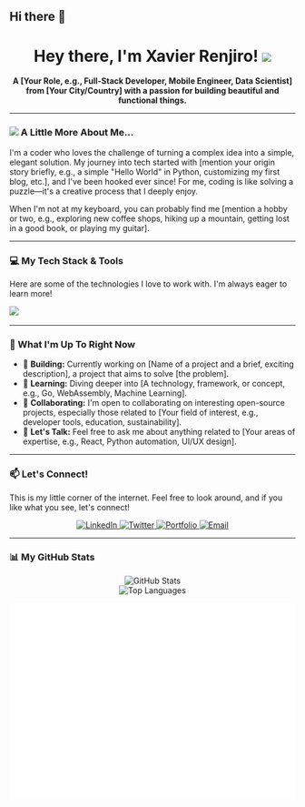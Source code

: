 ## Hi there 👋

<div align="center">
  
  <h1>
    Hey there, I'm Xavier Renjiro! 
    <img src="[kj6o3pv6za1.gif?width=480&auto=webp&s=a7d9bef8d4ac65556e95ae25f09557e761102ba3)](https://tenor.com/view/transitions-kinemaster-black-guy-suit-tiktok-gif-25279479)" width="30px"/>
  </h1>
  
  <p><strong>A [Your Role, e.g., Full-Stack Developer, Mobile Engineer, Data Scientist] from [Your City/Country] with a passion for building beautiful and functional things.</strong></p>
  
</div>

---

### <img src="https://media.giphy.com/media/sp64_KdecdJgQ/giphy.gif" width="30px"> A Little More About Me...

I'm a coder who loves the challenge of turning a complex idea into a simple, elegant solution. My journey into tech started with [mention your origin story briefly, e.g., a simple "Hello World" in Python, customizing my first blog, etc.], and I've been hooked ever since! For me, coding is like solving a puzzle—it's a creative process that I deeply enjoy.

When I'm not at my keyboard, you can probably find me [mention a hobby or two, e.g., exploring new coffee shops, hiking up a mountain, getting lost in a good book, or playing my guitar].

---

### 💻 My Tech Stack & Tools

Here are some of the technologies I love to work with. I'm always eager to learn more!

<p align="left">
  <a href="https://skillicons.dev">
    <img src="https://skillicons.dev/icons?i=js,ts,react,nextjs,nodejs,express,py,django,fastapi,postgres,mongodb,docker,git" />
    </a>
</p>

---

### 🌱 What I'm Up To Right Now

* 🚀 **Building:** Currently working on [Name of a project and a brief, exciting description], a project that aims to solve [the problem].
* 🌱 **Learning:** Diving deeper into [A technology, framework, or concept, e.g., Go, WebAssembly, Machine Learning].
* 🤝 **Collaborating:** I'm open to collaborating on interesting open-source projects, especially those related to [Your field of interest, e.g., developer tools, education, sustainability].
* 💬 **Let's Talk:** Feel free to ask me about anything related to [Your areas of expertise, e.g., React, Python automation, UI/UX design].

---

### 📫 Let's Connect!

This is my little corner of the internet. Feel free to look around, and if you like what you see, let's connect!

<div align="center">
  <a href="https://www.linkedin.com/in/[your-linkedin-username]" target="_blank">
    <img src="https://img.shields.io/badge/LinkedIn-0077B5?style=for-the-badge&logo=linkedin&logoColor=white" alt="LinkedIn">
  </a>
  <a href="https://twitter.com/[your-twitter-handle]" target="_blank">
    <img src="https://img.shields.io/badge/Twitter-1DA1F2?style=for-the-badge&logo=twitter&logoColor=white" alt="Twitter">
  </a>
  <a href="[your-portfolio-website-url]" target="_blank">
    <img src="https://img.shields.io/badge/Portfolio-333333?style=for-the-badge&logo=hyper&logoColor=white" alt="Portfolio">
  </a>
  <a href="mailto:[your-email-address]">
    <img src="https://img.shields.io/badge/Email-D14836?style=for-the-badge&logo=gmail&logoColor=white" alt="Email">
  </a>
</div>

---

### 📊 My GitHub Stats

<div align="center">
  
  <img src="https://github-readme-stats.vercel.app/api?username=[your-github-username]&show_icons=true&theme=radical&hide_border=true&count_private=true" alt="GitHub Stats">
  
  <br/>
  
  <img src="https://github-readme-stats.vercel.app/api/top-langs/?username=[your-github-username]&layout=compact&theme=radical&hide_border=true" alt="Top Languages">
  
</div>


![Isometric commit calendar](./metrics.plugin.isocalendar.fullyear.svg)
<!--
**Xavier1508/Xavier1508** is a ✨ _special_ ✨ repository because its `README.md` (this file) appears on your GitHub profile.

Here are some ideas to get you started:

- 🔭 I’m currently working on ...
- 🌱 I’m currently learning ...
- 👯 I’m looking to collaborate on ...
- 🤔 I’m looking for help with ...
- 💬 Ask me about ...
- 📫 How to reach me: ...
- 😄 Pronouns: ...
- ⚡ Fun fact: ...
-->
